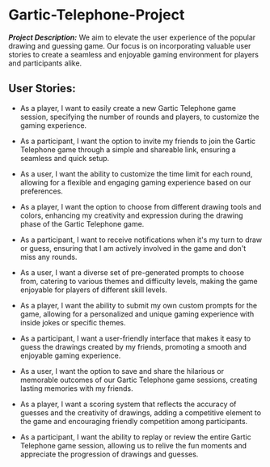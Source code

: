 # Gartic-Telephone-Project

***Project Description:***
 We aim to elevate the user experience of the popular drawing and guessing game. Our focus is on incorporating valuable user stories to create a seamless and enjoyable gaming environment for players and participants alike.

## User Stories:

- As a player, I want to easily create a new Gartic Telephone game session, specifying the number of rounds and players, to customize the gaming experience.

- As a participant, I want the option to invite my friends to join the Gartic Telephone game through a simple and shareable link, ensuring a seamless and quick setup.

- As a user, I want the ability to customize the time limit for each round, allowing for a flexible and engaging gaming experience based on our preferences.

- As a player, I want the option to choose from different drawing tools and colors, enhancing my creativity and expression during the drawing phase of the Gartic Telephone game.

- As a participant, I want to receive notifications when it's my turn to draw or guess, ensuring that I am actively involved in the game and don't miss any rounds.

- As a user, I want a diverse set of pre-generated prompts to choose from, catering to various themes and difficulty levels, making the game enjoyable for players of different skill levels.

- As a player, I want the ability to submit my own custom prompts for the game, allowing for a personalized and unique gaming experience with inside jokes or specific themes.

- As a participant, I want a user-friendly interface that makes it easy to guess the drawings created by my friends, promoting a smooth and enjoyable gaming experience.

- As a user, I want the option to save and share the hilarious or memorable outcomes of our Gartic Telephone game sessions, creating lasting memories with my friends.

- As a player, I want a scoring system that reflects the accuracy of guesses and the creativity of drawings, adding a competitive element to the game and encouraging friendly competition among participants.

- As a participant, I want the ability to replay or review the entire Gartic Telephone game session, allowing us to relive the fun moments and appreciate the progression of drawings and guesses. 
